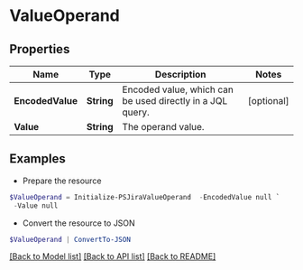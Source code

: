 # ValueOperand
## Properties

Name | Type | Description | Notes
------------ | ------------- | ------------- | -------------
**EncodedValue** | **String** | Encoded value, which can be used directly in a JQL query. | [optional] 
**Value** | **String** | The operand value. | 

## Examples

- Prepare the resource
```powershell
$ValueOperand = Initialize-PSJiraValueOperand  -EncodedValue null `
 -Value null
```

- Convert the resource to JSON
```powershell
$ValueOperand | ConvertTo-JSON
```

[[Back to Model list]](../README.md#documentation-for-models) [[Back to API list]](../README.md#documentation-for-api-endpoints) [[Back to README]](../README.md)

